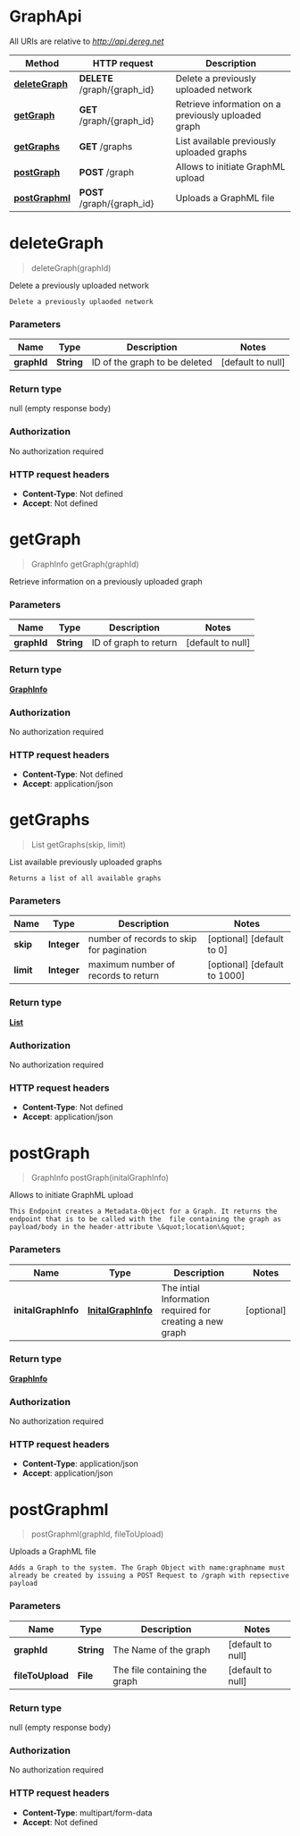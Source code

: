 # GraphApi

All URIs are relative to *http://api.dereg.net*

Method | HTTP request | Description
------------- | ------------- | -------------
[**deleteGraph**](GraphApi.md#deleteGraph) | **DELETE** /graph/{graph_id} | Delete a previously uploaded network
[**getGraph**](GraphApi.md#getGraph) | **GET** /graph/{graph_id} | Retrieve information on a previously uploaded graph 
[**getGraphs**](GraphApi.md#getGraphs) | **GET** /graphs | List available previously uploaded graphs
[**postGraph**](GraphApi.md#postGraph) | **POST** /graph | Allows to initiate GraphML upload
[**postGraphml**](GraphApi.md#postGraphml) | **POST** /graph/{graph_id} | Uploads a GraphML file


<a name="deleteGraph"></a>
# **deleteGraph**
> deleteGraph(graphId)

Delete a previously uploaded network

    Delete a previously uplaoded network

### Parameters

Name | Type | Description  | Notes
------------- | ------------- | ------------- | -------------
 **graphId** | **String**| ID of the graph to be deleted | [default to null]

### Return type

null (empty response body)

### Authorization

No authorization required

### HTTP request headers

- **Content-Type**: Not defined
- **Accept**: Not defined

<a name="getGraph"></a>
# **getGraph**
> GraphInfo getGraph(graphId)

Retrieve information on a previously uploaded graph 

### Parameters

Name | Type | Description  | Notes
------------- | ------------- | ------------- | -------------
 **graphId** | **String**| ID of graph to return | [default to null]

### Return type

[**GraphInfo**](..//Models/GraphInfo.md)

### Authorization

No authorization required

### HTTP request headers

- **Content-Type**: Not defined
- **Accept**: application/json

<a name="getGraphs"></a>
# **getGraphs**
> List getGraphs(skip, limit)

List available previously uploaded graphs

    Returns a list of all available graphs

### Parameters

Name | Type | Description  | Notes
------------- | ------------- | ------------- | -------------
 **skip** | **Integer**| number of records to skip for pagination | [optional] [default to 0]
 **limit** | **Integer**| maximum number of records to return | [optional] [default to 1000]

### Return type

[**List**](..//Models/GraphInfo.md)

### Authorization

No authorization required

### HTTP request headers

- **Content-Type**: Not defined
- **Accept**: application/json

<a name="postGraph"></a>
# **postGraph**
> GraphInfo postGraph(initalGraphInfo)

Allows to initiate GraphML upload

    This Endpoint creates a Metadata-Object for a Graph. It returns the endpoint that is to be called with the  file containing the graph as payload/body in the header-attribute \&quot;location\&quot; 

### Parameters

Name | Type | Description  | Notes
------------- | ------------- | ------------- | -------------
 **initalGraphInfo** | [**InitalGraphInfo**](..//Models/InitalGraphInfo.md)| The intial Information required for creating a new graph | [optional]

### Return type

[**GraphInfo**](..//Models/GraphInfo.md)

### Authorization

No authorization required

### HTTP request headers

- **Content-Type**: application/json
- **Accept**: application/json

<a name="postGraphml"></a>
# **postGraphml**
> postGraphml(graphId, fileToUpload)

Uploads a GraphML file

    Adds a Graph to the system. The Graph Object with name:graphname must already be created by issuing a POST Request to /graph with repsective payload 

### Parameters

Name | Type | Description  | Notes
------------- | ------------- | ------------- | -------------
 **graphId** | **String**| The Name of the graph | [default to null]
 **fileToUpload** | **File**| The file containing the graph | [default to null]

### Return type

null (empty response body)

### Authorization

No authorization required

### HTTP request headers

- **Content-Type**: multipart/form-data
- **Accept**: Not defined

